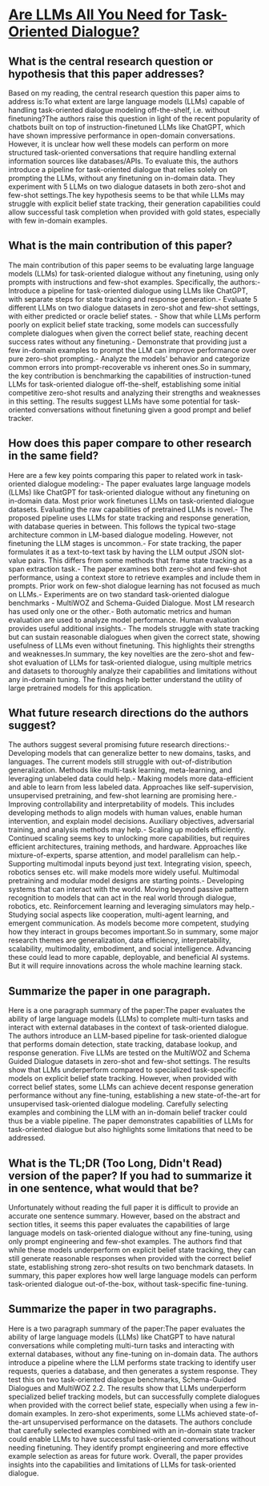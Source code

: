 # [Are LLMs All You Need for Task-Oriented Dialogue?](https://arxiv.org/abs/2304.06556)

## What is the central research question or hypothesis that this paper addresses?

Based on my reading, the central research question this paper aims to address is:To what extent are large language models (LLMs) capable of handling task-oriented dialogue modeling off-the-shelf, i.e. without finetuning?The authors raise this question in light of the recent popularity of chatbots built on top of instruction-finetuned LLMs like ChatGPT, which have shown impressive performance in open-domain conversations. However, it is unclear how well these models can perform on more structured task-oriented conversations that require handling external information sources like databases/APIs. To evaluate this, the authors introduce a pipeline for task-oriented dialogue that relies solely on prompting the LLMs, without any finetuning on in-domain data. They experiment with 5 LLMs on two dialogue datasets in both zero-shot and few-shot settings.The key hypothesis seems to be that while LLMs may struggle with explicit belief state tracking, their generation capabilities could allow successful task completion when provided with gold states, especially with few in-domain examples.


## What is the main contribution of this paper?

The main contribution of this paper seems to be evaluating large language models (LLMs) for task-oriented dialogue without any finetuning, using only prompts with instructions and few-shot examples. Specifically, the authors:- Introduce a pipeline for task-oriented dialogue using LLMs like ChatGPT, with separate steps for state tracking and response generation.- Evaluate 5 different LLMs on two dialogue datasets in zero-shot and few-shot settings, with either predicted or oracle belief states. - Show that while LLMs perform poorly on explicit belief state tracking, some models can successfully complete dialogues when given the correct belief state, reaching decent success rates without any finetuning.- Demonstrate that providing just a few in-domain examples to prompt the LLM can improve performance over pure zero-shot prompting.- Analyze the models' behavior and categorize common errors into prompt-recoverable vs inherent ones.So in summary, the key contribution is benchmarking the capabilities of instruction-tuned LLMs for task-oriented dialogue off-the-shelf, establishing some initial competitive zero-shot results and analyzing their strengths and weaknesses in this setting. The results suggest LLMs have some potential for task-oriented conversations without finetuning given a good prompt and belief tracker.


## How does this paper compare to other research in the same field?

Here are a few key points comparing this paper to related work in task-oriented dialogue modeling:- The paper evaluates large language models (LLMs) like ChatGPT for task-oriented dialogue without any finetuning on in-domain data. Most prior work finetunes LLMs on task-oriented dialogue datasets. Evaluating the raw capabilities of pretrained LLMs is novel.- The proposed pipeline uses LLMs for state tracking and response generation, with database queries in between. This follows the typical two-stage architecture common in LM-based dialogue modeling. However, not finetuning the LLM stages is uncommon.- For state tracking, the paper formulates it as a text-to-text task by having the LLM output JSON slot-value pairs. This differs from some methods that frame state tracking as a span extraction task.- The paper examines both zero-shot and few-shot performance, using a context store to retrieve examples and include them in prompts. Prior work on few-shot dialogue learning has not focused as much on LLMs.- Experiments are on two standard task-oriented dialogue benchmarks - MultiWOZ and Schema-Guided Dialogue. Most LM research has used only one or the other.- Both automatic metrics and human evaluation are used to analyze model performance. Human evaluation provides useful additional insights.- The models struggle with state tracking but can sustain reasonable dialogues when given the correct state, showing usefulness of LLMs even without finetuning. This highlights their strengths and weaknesses.In summary, the key novelties are the zero-shot and few-shot evaluation of LLMs for task-oriented dialogue, using multiple metrics and datasets to thoroughly analyze their capabilities and limitations without any in-domain tuning. The findings help better understand the utility of large pretrained models for this application.


## What future research directions do the authors suggest?

The authors suggest several promising future research directions:- Developing models that can generalize better to new domains, tasks, and languages. The current models still struggle with out-of-distribution generalization. Methods like multi-task learning, meta-learning, and leveraging unlabeled data could help.- Making models more data-efficient and able to learn from less labeled data. Approaches like self-supervision, unsupervised pretraining, and few-shot learning are promising here.- Improving controllability and interpretability of models. This includes developing methods to align models with human values, enable human intervention, and explain model decisions. Auxiliary objectives, adversarial training, and analysis methods may help.- Scaling up models efficiently. Continued scaling seems key to unlocking more capabilities, but requires efficient architectures, training methods, and hardware. Approaches like mixture-of-experts, sparse attention, and model parallelism can help.- Supporting multimodal inputs beyond just text. Integrating vision, speech, robotics senses etc. will make models more widely useful. Multimodal pretraining and modular model designs are starting points.- Developing systems that can interact with the world. Moving beyond passive pattern recognition to models that can act in the real world through dialogue, robotics, etc. Reinforcement learning and leveraging simulators may help.- Studying social aspects like cooperation, multi-agent learning, and emergent communication. As models become more competent, studying how they interact in groups becomes important.So in summary, some major research themes are generalization, data efficiency, interpretability, scalability, multimodality, embodiment, and social intelligence. Advancing these could lead to more capable, deployable, and beneficial AI systems. But it will require innovations across the whole machine learning stack.


## Summarize the paper in one paragraph.

Here is a one paragraph summary of the paper:The paper evaluates the ability of large language models (LLMs) to complete multi-turn tasks and interact with external databases in the context of task-oriented dialogue. The authors introduce an LLM-based pipeline for task-oriented dialogue that performs domain detection, state tracking, database lookup, and response generation. Five LLMs are tested on the MultiWOZ and Schema Guided Dialogue datasets in zero-shot and few-shot settings. The results show that LLMs underperform compared to specialized task-specific models on explicit belief state tracking. However, when provided with correct belief states, some LLMs can achieve decent response generation performance without any fine-tuning, establishing a new state-of-the-art for unsupervised task-oriented dialogue modeling. Carefully selecting examples and combining the LLM with an in-domain belief tracker could thus be a viable pipeline. The paper demonstrates capabilities of LLMs for task-oriented dialogue but also highlights some limitations that need to be addressed.


## What is the TL;DR (Too Long, Didn't Read) version of the paper? If you had to summarize it in one sentence, what would that be?

Unfortunately without reading the full paper it is difficult to provide an accurate one sentence summary. However, based on the abstract and section titles, it seems this paper evaluates the capabilities of large language models on task-oriented dialogue without any fine-tuning, using only prompt engineering and few-shot examples. The authors find that while these models underperform on explicit belief state tracking, they can still generate reasonable responses when provided with the correct belief state, establishing strong zero-shot results on two benchmark datasets. In summary, this paper explores how well large language models can perform task-oriented dialogue out-of-the-box, without task-specific fine-tuning.


## Summarize the paper in two paragraphs.

Here is a two paragraph summary of the paper:The paper evaluates the ability of large language models (LLMs) like ChatGPT to have natural conversations while completing multi-turn tasks and interacting with external databases, without any fine-tuning on in-domain data. The authors introduce a pipeline where the LLM performs state tracking to identify user requests, queries a database, and then generates a system response. They test this on two task-oriented dialogue benchmarks, Schema-Guided Dialogues and MultiWOZ 2.2. The results show that LLMs underperform specialized belief tracking models, but can successfully complete dialogues when provided with the correct belief state, especially when using a few in-domain examples. In zero-shot experiments, some LLMs achieved state-of-the-art unsupervised performance on the datasets. The authors conclude that carefully selected examples combined with an in-domain state tracker could enable LLMs to have successful task-oriented conversations without needing finetuning. They identify prompt engineering and more effective example selection as areas for future work. Overall, the paper provides insights into the capabilities and limitations of LLMs for task-oriented dialogue.
